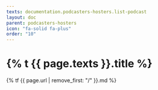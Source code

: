 ```yaml
---
texts: documentation.podcasters-hosters.list-podcast
layout: doc
parent: podcasters-hosters
icon: "fa-solid fa-plus"
order: "10"
---
```


# {% t {{ page.texts }}.title %}

{% tf {{ page.url | remove_first: "/" }}.md %}
